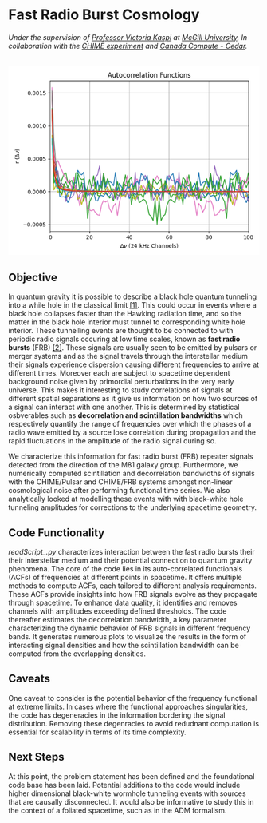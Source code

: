 # Fast Radio Burst Cosmology
###### Under the supervision of [Professor Victoria Kaspi](https://www.physics.mcgill.ca/~vkaspi/) at [McGill University](https://www.mcgill.ca/). In collaboration with the [CHIME experiment](https://chime-experiment.ca/en) and [Canada Compute - Cedar](https://docs.alliancecan.ca/wiki/Cedar).

![alt text](https://github.com/IsolatedSingularity/FRB-Analysis/blob/main/Plots/ACF_Sum%3B%20Fit.png)

## Objective

In quantum gravity it is possible to describe a black hole quantum tunneling into a while hole in the classical limit [[1]](https://inspirehep.net/literature/1403709). This could occur in events where a black hole collapses faster than the Hawking radiation time, and so the matter in the black hole interior must tunnel to corresponding white hole interior. These tunnelling events are thought to be connected to with periodic radio signals occuring at low time scales, known as **fast radio bursts** (FRB) [[2]](https://www.researchgate.net/publication/265730144_Fast_Radio_Bursts_and_White_Hole_Signals). These signals are usually seen to be emitted by pulsars or merger systems and as the signal travels through the interstellar medium their signals experience dispersion causing different frequencies to arrive at different times. Moreover each are subject to spacetime dependent background noise given by primordial perturbations in the very early universe. This makes it interesting to study correlations of signals at different spatial separations as it give us information on how two sources of a signal can interact with one another. This is determined by statistical osbverables such as **decorrelation and scintillation bandwidths** which respectively quantify the range of frequencies over which the phases of a radio wave emitted by a source lose correlation during propagation and the rapid fluctuations in the amplitude of the radio signal during so.

We characterize this information for fast radio burst (FRB) repeater signals detected from the direction of the M81 galaxy group. Furthermore, we numerically computed scintillation and decorrelation bandwidths of signals with the CHIME/Pulsar and CHIME/FRB systems amongst non-linear cosmological noise after performing functional time series. We also analytically looked at modelling these events with with black-white hole tunneling amplitudes for corrections to the underlying spacetime geometry. 


## Code Functionality

*readScript_.py* characterizes interaction between the fast radio bursts their their interstellar medium and their potential connection to quantum gravity phenomena. The core of the code lies in its auto-correlated functionals (ACFs) of frequencies at different points in spacetime. It offers multiple methods to compute ACFs, each tailored to different analysis requirements. These ACFs provide insights into how FRB signals evolve as they propagate through spacetime. To enhance data quality, it identifies and removes channels with amplitudes exceeding defined thresholds. The code thereafter estimates the decorrelation bandwidth, a key parameter characterizing the dynamic behavior of FRB signals in different frequency bands. It generates numerous plots to visualize the results in the form of interacting signal densities and how the scintillation bandwidth can be computed from the overlapping densities.

## Caveats

One caveat to consider is the potential behavior of the frequency functional at extreme limits. In cases where the functional approaches singularities, the code has degeneracies in the information bordering the signal distribution. Removing these degenracies to avoid redudnant computation is essential for scalability in terms of its time complexity.

## Next Steps

At this point, the problem statement has been defined and the foundational code base has been laid. Potential additions to the code would include higher dimensional black-white wormhole tunneling events with sources that are causally disconnected. It would also be informative to study this in the context of a foliated spacetime, such as in the ADM formalism.
